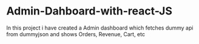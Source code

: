 # Admin-Dahboard-with-react-JS
In this project i have created a Admin dashboard which fetches dummy api from dummyjson and shows Orders, Revenue, Cart, etc
